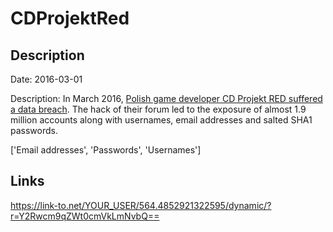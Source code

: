 # CDProjektRed

## Description

Date: 2016-03-01

Description:
In March 2016, <a href="http://forums.cdprojektred.com/forum/en/the-witcher-series/news-aa/7248610-important-potential-unauthorized-access-to-the-forums%E2%80%99-data" target="_blank" rel="noopener">Polish game developer CD Projekt RED suffered a data breach</a>. The hack of their forum led to the exposure of almost 1.9 million accounts along with usernames, email addresses and salted SHA1 passwords.


['Email addresses', 'Passwords', 'Usernames']

## Links

https://link-to.net/YOUR_USER/564.4852921322595/dynamic/?r=Y2Rwcm9qZWt0cmVkLmNvbQ==